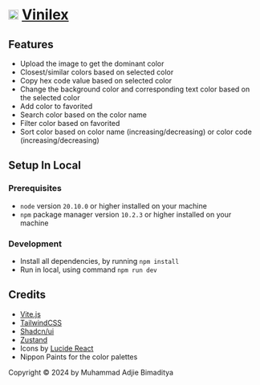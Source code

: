 # <img alt="Vinilex Logo" src="./public/favicon.ico" height="20"/> [Vinilex](https://vinilex.vercel.app/)

## Features

- Upload the image to get the dominant color
- Closest/similar colors based on selected color
- Copy hex code value based on selected color
- Change the background color and corresponding text color based on the selected color
- Add color to favorited
- Search color based on the color name
- Filter color based on favorited
- Sort color based on color name (increasing/decreasing) or color code (increasing/decreasing)

## Setup In Local

### Prerequisites

- `node` version `20.10.0` or higher installed on your machine
- `npm` package manager version `10.2.3` or higher installed on your machine

### Development

- Install all dependencies, by running `npm install`
- Run in local, using command `npm run dev`

## Credits

- [Vite.js](https://vitejs.dev/)
- [TailwindCSS](https://tailwindcss.com/)
- [Shadcn/ui](https://ui.shadcn.com/)
- [Zustand](https://docs.pmnd.rs/zustand/getting-started/introduction)
- Icons by [Lucide React](https://lucide.dev/guide/packages/lucide-react)
- Nippon Paints for the color palettes

Copyright © 2024 by Muhammad Adjie Bimaditya
